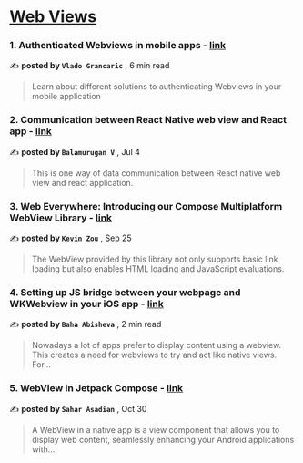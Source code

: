 
<h1><a href=https://medium.com/tag/webview/recommended target="_blank" rel="noopener noreferrer">Web Views</a></h1>
<h3>1. Authenticated Webviews in mobile apps - <a href=https://medium.com/@vladzz/authenticated-webviews-in-mobile-apps-3a0328ad55b6?source=tag_recommended_feed---------0-84----------webview----------df0cbd59_31c8_4b7c_9501_a97481e24458------- target="_blank" rel="noopener noreferrer">link</a></h3>

✍️ **posted by `Vlado Grancaric`** <date> , 6 min read</date>

<blockquote>Learn about different solutions to authenticating Webviews in your mobile application</blockquote>

<h3>2. Communication between React Native web view and React app - <a href=https://medium.com/@svbala99/communication-between-react-native-web-view-and-react-app-c0fb0af7e5a6?source=tag_recommended_feed---------1-85----------webview----------df0cbd59_31c8_4b7c_9501_a97481e24458------- target="_blank" rel="noopener noreferrer">link</a></h3>

✍️ **posted by `Balamurugan V`** <date> , Jul 4</date>

<blockquote>This is one way of data communication between React native web view and react application.</blockquote>

<h3>3. Web Everywhere: Introducing our Compose Multiplatform WebView Library - <a href=https://medium.com/@kevinnzou/web-everywhere-introducing-our-multiplatform-compose-webview-library-f9b1264b370?source=tag_recommended_feed---------2-85----------webview----------df0cbd59_31c8_4b7c_9501_a97481e24458------- target="_blank" rel="noopener noreferrer">link</a></h3>

✍️ **posted by `Kevin Zou`** <date> , Sep 25</date>

<blockquote>The WebView provided by this library not only supports basic link loading but also enables HTML loading and JavaScript evaluations.</blockquote>

<h3>4. Setting up JS bridge between your webpage and WKWebview in your iOS app - <a href=https://medium.com/@bahalek/setting-up-js-bridge-between-your-webpage-and-wkwebview-in-your-ios-app-4ec8ca8230f7?source=tag_recommended_feed---------3-84----------webview----------df0cbd59_31c8_4b7c_9501_a97481e24458------- target="_blank" rel="noopener noreferrer">link</a></h3>

✍️ **posted by `Baha Abisheva`** <date> , 2 min read</date>

<blockquote>Nowadays a lot of apps prefer to display content using a webview. This creates a need for webviews to try and act like native views. For…</blockquote>

<h3>5. WebView in Jetpack Compose - <a href=https://medium.com/@sahar.asadian90/webview-in-jetpack-compose-71f237873c2e?source=tag_recommended_feed---------4-85----------webview----------df0cbd59_31c8_4b7c_9501_a97481e24458------- target="_blank" rel="noopener noreferrer">link</a></h3>

✍️ **posted by `Sahar Asadian`** <date> , Oct 30</date>

<blockquote>A WebView in a native app is a view component that allows you to display web content, seamlessly enhancing your Android applications with…</blockquote>

